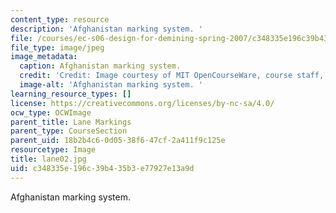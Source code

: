 ```yaml
---
content_type: resource
description: 'Afghanistan marking system. '
file: /courses/ec-s06-design-for-demining-spring-2007/c348335e196c39b435b3e77927e13a9d_lane02.jpg
file_type: image/jpeg
image_metadata:
  caption: Afghanistan marking system.
  credit: 'Credit: Image courtesy of MIT OpenCourseWare, course staff, and students.'
  image-alt: 'Afghanistan marking system. '
learning_resource_types: []
license: https://creativecommons.org/licenses/by-nc-sa/4.0/
ocw_type: OCWImage
parent_title: Lane Markings
parent_type: CourseSection
parent_uid: 18b2b4c6-0d05-38f6-47cf-2a411f9c125e
resourcetype: Image
title: lane02.jpg
uid: c348335e-196c-39b4-35b3-e77927e13a9d
---
```

Afghanistan marking system. 